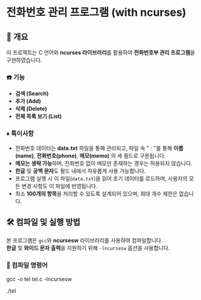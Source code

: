 # 전화번호 관리 프로그램 (with ncurses)

## 📌 개요

이 프로젝트는 C 언어와 **ncurses 라이브러리**를 활용하여 **전화번호부 관리 프로그램**을 구현하였습니다. 

### ☎️ 기능 

- **검색 (Search)**
- **추가 (Add)**
- **삭제 (Delete)**
- **전체 목록 보기 (List)**

### ♦️ 특이사항 
- 전화번호 데이터는 **data.txt** 파일을 통해 관리되고, 파일 속 " : "를 통해 **이름(name)**, **전화번호(phone)**, **메모(memo)** 의 세 필드로 구분됩니다.
- **메모는 생략 가능**하며, 전화번호 없이 메모만 존재하는 경우는 허용되지 않습니다.
- **한글** 및 **공백 문자**도 필드 내에서 자유롭게 사용 가능합니다.
- 프로그램 실행 시 이 파일(`data.txt`)을 읽어 초기 데이터를 로드하며, 사용자의 모든 변경 사항도 이 파일에 반영됩니다.
- 최소 **100개의 항목**을 처리할 수 있도록 설계되어 있으며, 최대 개수 제한은 없습니다.
  
## 🛠 컴파일 및 실행 방법

본 프로그램은 `gcc`와 **ncursesw** 라이브러리를 사용하여 컴파일합니다.  
**한글** 및 **와이드 문자 출력**을 지원하기 위해 `-lncursesw` 옵션을 사용합니다.

### 🔹 컴파일 명령어

gcc -o tel tel.c -lncursesw

./tel
